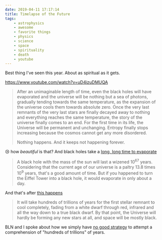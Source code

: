 ```yaml
---
date: 2019-04-11 17:17:14
title: Timelapse of the Future
tags:
    - astrophysics
    - awesome
    - favorite things
    - physics
    - science
    - space
    - spirituality
    - death
    - youtube
---
```


Best thing I've seen this year. About as spiritual as it gets.

https://www.youtube.com/watch?v=uD4izuDMUQA

> After an unimaginable length of time, even the black holes will have evaporated and the universe will be nothing but a sea of photons, gradually tending towards the same temperature, as the expansion of the universe cools them towards absolute zero. Once the very last remnants of the very last stars are finally decayed away to nothing and everything reaches the same temperature, the story of the universe finally comes to an end. For the first time in its life, the Universe will be permanent and unchanging. Entropy finally stops increasing because the cosmos cannot get any more disordered.
>
> Nothing happens. And it keeps not happening forever.

😢 how _beautiful_ is that? And black holes take a [long, long time to evaporate](https://www.space.com/34281-do-black-holes-die.html)

> A black hole with the mass of the sun will last a wizened 10<sup>67</sup> years. Considering that the current age of our universe is a paltry 13.8 times 10<sup>9</sup> years, that's a good amount of time. But if you happened to turn the Eiffel Tower into a black hole, it would evaporate in only about a day.

And that's after [this happens](https://medium.com/starts-with-a-bang/when-will-the-first-star-go-dark-927801efd23f)

> It will take hundreds of trillions of years for the first stellar remnant to cool completely, fading from a white dwarf through red, infrared and all the way down to a true black dwarf. By that point, the Universe will hardly be forming any new stars at all, and space will be mostly black.

BLN and I spoke about how we simply have [no good strategy](https://io9.gizmodo.com/how-to-comprehend-incomprehensibly-large-numbers-1531604757) to attempt a comprehension of "hundreds of trillions" of years.
